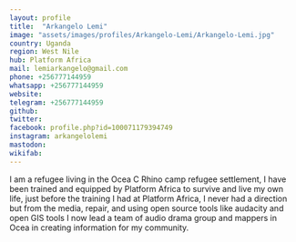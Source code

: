 ```yaml
---
layout: profile
title:  "Arkangelo Lemi"
image: "assets/images/profiles/Arkangelo-Lemi/Arkangelo-Lemi.jpg"
country: Uganda
region: West Nile
hub: Platform Africa
mail: lemiarkangelo@gmail.com
phone: +256777144959
whatsapp: +256777144959
website: 
telegram: +256777144959
github: 
twitter: 
facebook: profile.php?id=100071179394749
instagram: arkangelolemi
mastodon: 
wikifab:
---
```

I am a refugee living in the Ocea C Rhino camp refugee settlement, I have been trained and equipped by Platform Africa to survive and live my own life, just before the training I had at Platform Africa, I never had a direction but from the media, repair, and using open source tools like audacity and open GIS tools I now lead a team of audio drama group and mappers in Ocea in creating information for my community. 